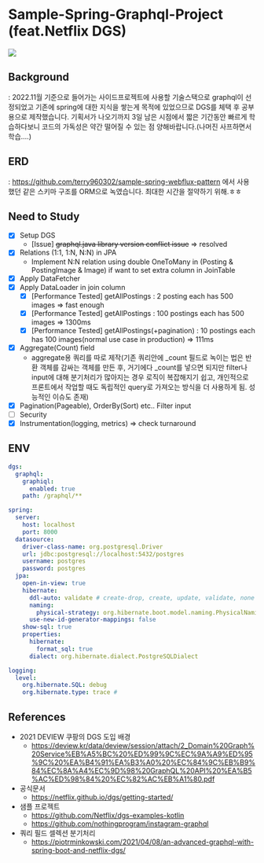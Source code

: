 # Sample-Spring-Graphql-Project (feat.Netflix DGS)

<img src="https://user-images.githubusercontent.com/37768791/200105064-f6463423-7594-474c-a8e5-3852fb1b7fb9.png"/>

## Background

: 2022.11월 기준으로 들어가는 사이드프로젝트에 사용할 기술스택으로 graphql이 선정되었고 기존에 spring에 대한 지식을 쌓는게 목적에 있었으므로 DGS를 체택 후 공부용으로 제작했습니다.
기획서가 나오기까지 3일 남은 시점에서 짧은 기간동안 빠르게 학습하다보니 코드의 가독성은 약간 떨어질 수 있는 점 양해바랍니다.(나머진 사프하면서 학습....)


## ERD
: https://github.com/terry960302/sample-spring-webflux-pattern 에서 사용했던 같은 스키마 구조를 ORM으로 녹였습니다. 최대한 시간을 절약하기 위해.ㅎㅎ

## Need to Study

- [x] Setup DGS
    - [Issue] ~~graphql.java library version conflict issue~~ => resolved
- [x] Relations (1:1, 1:N, N:N) in JPA
    - Implement N:N relation using double OneToMany in (Posting & PostingImage & Image) if want to set extra column in
      JoinTable
- [x] Apply DataFetcher
- [x] Apply DataLoader in join column
    - [x] [Performance Tested] getAllPostings : 2 posting each has 500 images => fast enough
    - [x] [Performance Tested] getAllPostings : 100 postings each has 500 images => 1300ms
    - [x] [Performance Tested] getAllPostings(+pagination) : 10 postings each has 100 images(normal use case in
      production) => 111ms
- [x] Aggregate(Count) field
  - aggregate용 쿼리를 따로 제작(기존 쿼리안에 _count 필드로 녹이는 법은 반환 객체를 감싸는 객체를 만든 후, 거기에다 _count를 넣으면 되지만 filter나 input에 대해 분기처리가 많아지는 경우 로직이 복잡해지기 쉽고, 개인적으로 프론트에서 작업할 때도 독립적인 query로 가져오는 방식을 더 사용하게 됨. 성능적인 이슈도 존재)
- [x] Pagination(Pageable), OrderBy(Sort) etc.. Filter input
- [ ] Security
- [x] Instrumentation(logging, metrics) => check turnaround

## ENV
```yml
dgs:
  graphql:
    graphiql:
      enabled: true
    path: /graphql/**

spring:
  server:
    host: localhost
    port: 8000
  datasource:
    driver-class-name: org.postgresql.Driver
    url: jdbc:postgresql://localhost:5432/postgres
    username: postgres
    password: postgres
  jpa:
    open-in-view: true
    hibernate:
      ddl-auto: validate # create-drop, create, update, validate, none
      naming:
        physical-strategy: org.hibernate.boot.model.naming.PhysicalNamingStrategyStandardImpl
      use-new-id-generator-mappings: false
    show-sql: true
    properties:
      hibernate:
        format_sql: true
      dialect: org.hibernate.dialect.PostgreSQLDialect

logging:
  level:
    org.hibernate.SQL: debug
    org.hibernate.type: trace # 
```

## References

- 2021 DEVIEW 쿠팡의 DGS 도입 배경
  - https://deview.kr/data/deview/session/attach/2_Domain%20Graph%20Service%EB%A5%BC%20%ED%99%9C%EC%9A%A9%ED%95%9C%20%EA%B4%91%EA%B3%A0%20%EC%84%9C%EB%B9%84%EC%8A%A4%EC%9D%98%20GraphQL%20API%20%EA%B5%AC%ED%98%84%20%EC%82%AC%EB%A1%80.pdf
- 공식문서
  - https://netflix.github.io/dgs/getting-started/
- 샘플 프로젝트
    - https://github.com/Netflix/dgs-examples-kotlin
    - https://github.com/nothingprogram/instagram-graphql
- 쿼리 필드 셀렉션 분기처리
  - https://piotrminkowski.com/2021/04/08/an-advanced-graphql-with-spring-boot-and-netflix-dgs/